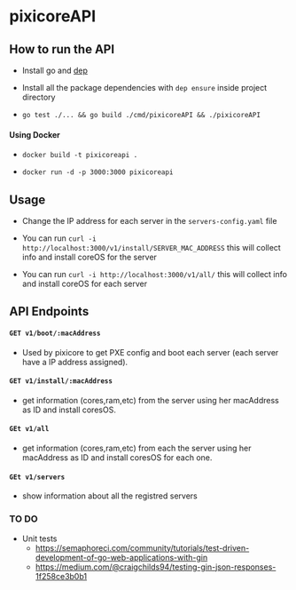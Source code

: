 # pixicoreAPI


## How to run the API
- Install go and [dep](https://github.com/golang/dep)

- Install all the package dependencies with  `dep ensure` inside project directory

- `go test ./... && go build ./cmd/pixicoreAPI && ./pixicoreAPI`

#### Using Docker

- `docker build -t pixicoreapi . `

- `docker run -d -p 3000:3000 pixicoreapi `

## Usage

- Change the IP address for each server in the `servers-config.yaml` file

- You can run `curl -i http://localhost:3000/v1/install/SERVER_MAC_ADDRESS`  this will collect info  and install coreOS for the server

- You can run `curl -i http://localhost:3000/v1/all/`  this will collect info  and install coreOS for each server

## API Endpoints

#### `GET v1/boot/:macAddress` 

- Used by pixicore to get PXE config and boot each server (each server have a IP address assigned).

#### `GET v1/install/:macAddress` 

- get information (cores,ram,etc) from the server using her macAddress as ID and install coresOS. 

#### `GEt v1/all` 

- get information (cores,ram,etc) from each the server using her macAddress as ID and install coresOS for each one.

#### `GEt v1/servers`

- show information about all the registred servers 

### TO DO

- Unit tests
    - https://semaphoreci.com/community/tutorials/test-driven-development-of-go-web-applications-with-gin
    - https://medium.com/@craigchilds94/testing-gin-json-responses-1f258ce3b0b1